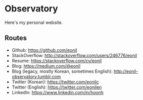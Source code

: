 # Observatory

Here's my personal website.

## Routes

- Github: https://github.com/eonil
- StackOverflow: http://stackoverflow.com/users/246776/eonil
- Resume: https://stackoverflow.com/cv/eonil
- Blog: https://medium.com/@eonil
- Blog (legacy, mostly Korean, sometimes English): http://eonil-observatory.tumblr.com
- Twitter (Korean): https://twitter.com/eonilc
- Twitter (English): https://twitter.com/eonilen
- LinkedIn: https://www.linkedin.com/in/hoonh

